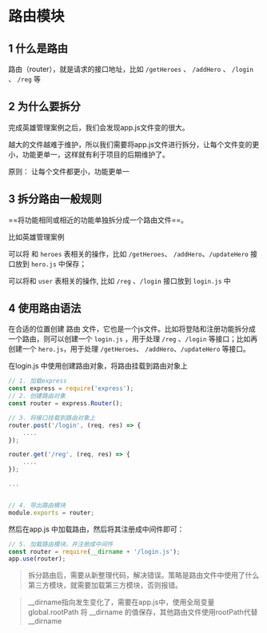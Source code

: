 # 路由模块

## 1 什么是路由

路由（router），就是请求的接口地址，比如 `/getHeroes` 、 `/addHero` 、 `/login` 、 `/reg` 等

## 2 为什么要拆分

完成英雄管理案例之后，我们会发现app.js文件变的很大。

越大的文件越难于维护，所以我们需要将app.js文件进行拆分，让每个文件变的更小，功能更单一，这样就有利于项目的后期维护了。

原则： 让每个文件都更小，功能更单一



## 3 拆分路由一般规则

==将功能相同或相近的功能单独拆分成一个路由文件==。

比如英雄管理案例

可以将 和 `heroes` 表相关的操作，比如 `/getHeroes`、 `/addHero`、`/updateHero` 接口放到 `hero.js` 中保存；

可以将和 `user` 表相关的操作, 比如 `/reg` 、`/login` 接口放到 `login.js` 中

## 4 使用路由语法

在合适的位置创建 路由 文件，它也是一个js文件。比如将登陆和注册功能拆分成一个路由，则可以创建一个 `login.js` ，用于处理 `/reg` 、`/login` 等接口；比如再创建一个 `hero.js`，用于处理 `/getHeroes`、 `/addHero`、`/updateHero` 等接口。

在login.js 中使用创建路由对象，将路由挂载到路由对象上

```js
// 1. 加载express
const express = require('express');
// 2. 创建路由对象
const router = express.Router();

// 3. 将接口挂载到路由对象上
router.post('/login', (req, res) => {
    ....
});

router.get('/reg', (req, res) => {
    ....
});

...


// 4. 导出路由模块
module.exports = router;
```

然后在app.js 中加载路由，然后将其注册成中间件即可：

```js
// 5. 加载路由模块，并注册成中间件
const router = require(__dirname + '/login.js');
app.use(router);
```

> 拆分路由后，需要从新整理代码，解决错误。策略是路由文件中使用了什么第三方模块，就需要加载第三方模块，否则报错。

> __dirname指向发生变化了，需要在app.js中，使用全局变量 global.rootPath 将 \_\_dirname 的值保存，其他路由文件使用rootPath代替\_\_dirname
